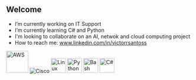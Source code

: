 ## Welcome

- I’m currently working on IT Support
- I’m currently learning C# and Python
- I'm looking to collaborate on an AI, netwok and cloud computing project
- How to reach me: www.linkedin.com/in/victorrsantoss


<p align="left">
  <!-- AWS -->
  <img src="https://a0.awsstatic.com/libra-css/images/logos/aws_logo_smile_1200x630.png" alt="AWS" width="60"/>




  <!-- Cisco (alternativa com texto caso ícone falhe) -->
  <img src="https://img.shields.io/badge/Cisco-1BA0D7?style=for-the-badge&logo=cisco&logoColor=white" alt="Cisco"/>
    <!-- Linux -->
  <img src="https://cdn.jsdelivr.net/gh/devicons/devicon/icons/linux/linux-original.svg" alt="Linux" width="40"/>


  <!-- Python -->
  <img src="https://cdn.jsdelivr.net/gh/devicons/devicon/icons/python/python-original.svg" alt="Python" width="40"/>

  <!-- Bash -->
  <img src="https://cdn.jsdelivr.net/gh/devicons/devicon/icons/bash/bash-original.svg" alt="Bash" width="40"/>

  <!-- C# -->
  <img src="https://cdn.jsdelivr.net/gh/devicons/devicon/icons/csharp/csharp-original.svg" alt="C#" width="40"/>
</p>

